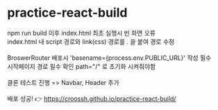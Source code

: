 # practice-react-build

npm run build 이후 index.html 최초 실행시 빈 화면 오류<br>
index.html 내 script 경로와 link(css) 경로를 . 을 붙여 경로 수정<br>
<br>
BroswerRouter 배포시 'basename={process.env.PUBLIC_URL}' 작성 필수<br>
시작페이지 경로 필수 확인 path="/" 로 초기화 시켜줘야함<br>
<br>
클론 테스트 진행 => Navbar, Header 추가<br>
<br>
배포 성공! 👉 https://croossh.github.io/practice-react-build/
